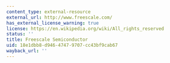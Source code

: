 ```yaml
---
content_type: external-resource
external_url: http://www.freescale.com/
has_external_license_warning: true
license: https://en.wikipedia.org/wiki/All_rights_reserved
status: ''
title: Freescale Semiconductor
uid: 18e1dbb8-d946-4747-9707-cc43bf9cab67
wayback_url: ''
---
```

